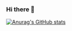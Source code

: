 ### Hi there 👋
[![Anurag's GitHub stats](https://github-readme-stats.vercel.app/api?username=jeronasiedu)](https://github.com/anuraghazra/github-readme-stats)
